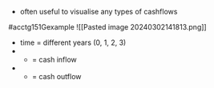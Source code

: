 - often useful to visualise any types of cashflows

#acctg151Gexample
![[Pasted image 20240302141813.png]]
- time = different years (0, 1, 2, 3)
- + = cash inflow
- - = cash outflow